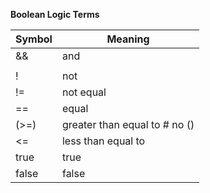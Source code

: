 ____Boolean Logic Terms____

Symbol    |   Meaning
----------|-----------
&&        | and
||        | or
!         | not
!=        | not equal
==        | equal
(>=)      | greater than equal to      # no ()
<=        | less than equal to
true      | true
false     | false
